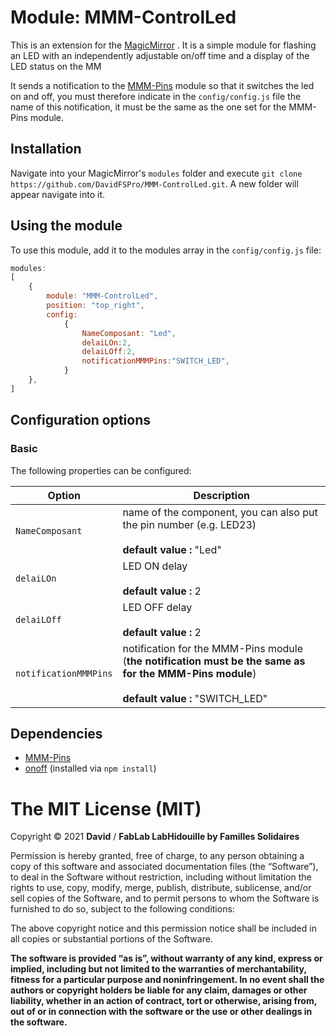 # Module: MMM-ControlLed

This is an extension for the [MagicMirror](https://github.com/sdetweil/MagicMirror_scripts) . It is a simple module for flashing an LED with an independently adjustable on/off time and a display of the LED status on the MM

It sends a notification to the [MMM-Pins](https://github.com/PtrBld/MMM-Pins) module so that it switches the led on and off, you must therefore indicate in the `config/config.js`  file the name of this notification, it must be the same as the one set for the MMM-Pins module.

## Installation
Navigate into your MagicMirror's `modules` folder and execute `git clone https://github.com/DavidFSPro/MMM-ControlLed.git`. A new folder will appear navigate into it.

## Using the module

To use this module, add it to the modules array in the `config/config.js` file:
````javascript
modules: 
[
	{
		module: "MMM-ControlLed",
		position: "top_right",
		config:
			{
				NameComposant: "Led",
				delaiLOn:2,
				delaiLOff:2,
				notificationMMMPins:"SWITCH_LED",
			}
	},
]
````

## Configuration options
### Basic

The following properties can be configured:

<table width="100%">
	<!-- why, markdown... -->
	<thead>
		<tr>
			<th>Option</th>
			<th width="100%">Description</th>
		</tr>
	<thead>
	<tbody>
		<tr>
			<td><code>NameComposant</code></td>
			<td>name of the component, you can also put the pin number (e.g. LED23)<br>
				<br><b>default value : </b>"Led"
			</td>
		</tr>	
		<tr>
            		<td><code>delaiLOn</code></td>
			<td>LED ON delay<br>
				<br><b>default value : </b>2
			</td>
		</tr>	
		<tr>
			<td><code>delaiLOff</code></td>
			<td>LED OFF delay<br>
				<br><b>default value : </b>2
			</td>
		</tr>	
		<tr>
            		<td><code>notificationMMMPins</code></td>
			<td>notification for the MMM-Pins module (<b>the notification must be the same as for the MMM-Pins module</b>)<br>
				<br><b>default value : </b>"SWITCH_LED"
			</td>
		</tr>
	</tbody>
</table>

## Dependencies
- [MMM-Pins](https://github.com/PtrBld/MMM-Pins)
- [onoff](https://www.npmjs.com/package/onoff) (installed via `npm install`)

The MIT License (MIT)
=====================

Copyright © 2021 **David** / **FabLab LabHidouille by Familles Solidaires**

Permission is hereby granted, free of charge, to any person
obtaining a copy of this software and associated documentation
files (the “Software”), to deal in the Software without
restriction, including without limitation the rights to use,
copy, modify, merge, publish, distribute, sublicense, and/or sell
copies of the Software, and to permit persons to whom the
Software is furnished to do so, subject to the following
conditions:

The above copyright notice and this permission notice shall be
included in all copies or substantial portions of the Software.

**The software is provided “as is”, without warranty of any kind, express or implied, including but not limited to the warranties of merchantability, fitness for a particular purpose and noninfringement. In no event shall the authors or copyright holders be liable for any claim, damages or other liability, whether in an action of contract, tort or otherwise, arising from, out of or in connection with the software or the use or other dealings in the software.**
